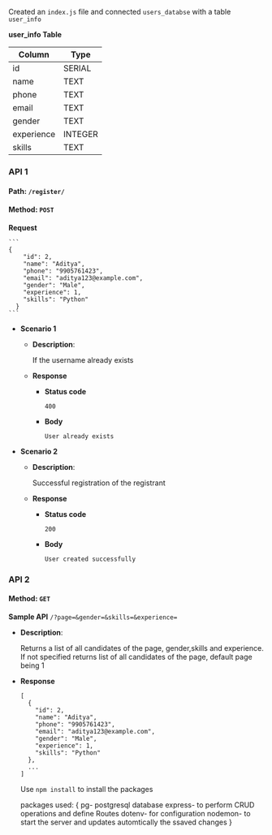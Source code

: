Created an `index.js` file and connected `users_databse` with a table `user_info`

**user_info Table**

| Column     | Type    |
| --------   | ------- |
| id         | SERIAL  |
| name       | TEXT    |
| phone      | TEXT    |
| email      | TEXT    |
| gender     | TEXT    |
| experience | INTEGER |
| skills     | TEXT    |

### API 1

#### Path: `/register/`

#### Method: `POST`

**Request**

    ```
    {
        "id": 2,
        "name": "Aditya",
        "phone": "9905761423",
        "email": "aditya123@example.com",
        "gender": "Male",
        "experience": 1,
        "skills": "Python"
      }
    ```

- **Scenario 1**

  - **Description**:

    If the username already exists

  - **Response**
    - **Status code**
      ```
      400
      ```
    - **Body**
      ```
      User already exists
      ```

- **Scenario 2**

  - **Description**:

    Successful registration of the registrant

  - **Response**

    - **Status code**

      ```
      200
      ```

    - **Body**
      ```
      User created successfully
      ```

### API 2

#### Method: `GET`

 **Sample API**
    ```
    /?page=&gender=&skills=&experience=
    ```
  - **Description**:

    Returns a list of all candidates of the page, gender,skills and experience. If not specified 
    returns list of all candidates of the page, default page being 1

  - **Response**

    ```
    [
      {
        "id": 2,
        "name": "Aditya",
        "phone": "9905761423",
        "email": "aditya123@example.com",
        "gender": "Male",
        "experience": 1,
        "skills": "Python"
      },
      ...
    ]
    ```

    Use `npm install` to install the packages

    packages used: {
        pg- postgresql database
        express- to perform CRUD operations and define Routes
        dotenv- for configuration
        nodemon- to start the server and updates automtically the ssaved changes
    }